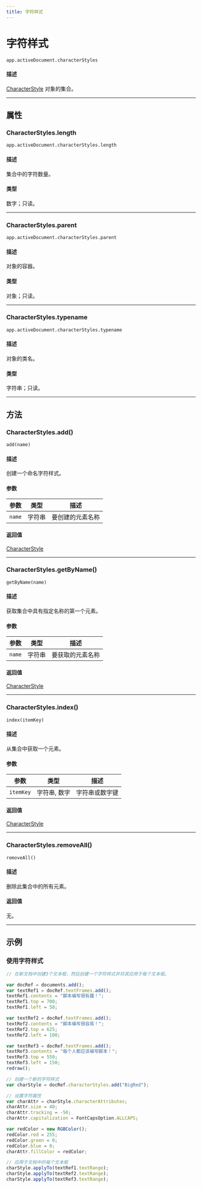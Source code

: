 ```yaml
---
title: 字符样式
---
```

# 字符样式

`app.activeDocument.characterStyles`

#### 描述

[CharacterStyle](.././CharacterStyle) 对象的集合。

---

## 属性

### CharacterStyles.length

`app.activeDocument.characterStyles.length`

#### 描述

集合中的字符数量。

#### 类型

数字；只读。

---

### CharacterStyles.parent

`app.activeDocument.characterStyles.parent`

#### 描述

对象的容器。

#### 类型

对象；只读。

---

### CharacterStyles.typename

`app.activeDocument.characterStyles.typename`

#### 描述

对象的类名。

#### 类型

字符串；只读。

---

## 方法

### CharacterStyles.add()

`add(name)`

#### 描述

创建一个命名字符样式。

#### 参数

| 参数      | 类型   | 描述               |
| --------- | ------ | ------------------ |
| `name`    | 字符串 | 要创建的元素名称   |

#### 返回值

[CharacterStyle](.././CharacterStyle)

---

### CharacterStyles.getByName()

`getByName(name)`

#### 描述

获取集合中具有指定名称的第一个元素。

#### 参数

| 参数      | 类型   | 描述               |
| --------- | ------ | ------------------ |
| `name`    | 字符串 | 要获取的元素名称   |

#### 返回值

[CharacterStyle](.././CharacterStyle)

---

### CharacterStyles.index()

`index(itemKey)`

#### 描述

从集合中获取一个元素。

#### 参数

| 参数      | 类型           | 描述               |
| --------- | -------------- | ------------------ |
| `itemKey` | 字符串, 数字   | 字符串或数字键     |

#### 返回值

[CharacterStyle](.././CharacterStyle)

---

### CharacterStyles.removeAll()

`removeAll()`

#### 描述

删除此集合中的所有元素。

#### 返回值

无。

---

## 示例

### 使用字符样式

```javascript
// 在新文档中创建3个文本框，然后创建一个字符样式并将其应用于每个文本框。

var docRef = documents.add();
var textRef1 = docRef.textFrames.add();
textRef1.contents = "脚本编写很有趣！";
textRef1.top = 700;
textRef1.left = 50;

var textRef2 = docRef.textFrames.add();
textRef2.contents = "脚本编写很容易！";
textRef2.top = 625;
textRef2.left = 100;

var textRef3 = docRef.textFrames.add();
textRef3.contents = "每个人都应该编写脚本！";
textRef3.top = 550;
textRef3.left = 150;
redraw();

// 创建一个新的字符样式
var charStyle = docRef.characterStyles.add("BigRed");

// 设置字符属性
var charAttr = charStyle.characterAttributes;
charAttr.size = 40;
charAttr.tracking = -50;
charAttr.capitalization = FontCapsOption.ALLCAPS;

var redColor = new RGBColor();
redColor.red = 255;
redColor.green = 0;
redColor.blue = 0;
charAttr.fillColor = redColor;

// 应用于文档中的每个文本框
charStyle.applyTo(textRef1.textRange);
charStyle.applyTo(textRef2.textRange);
charStyle.applyTo(textRef3.textRange);
```